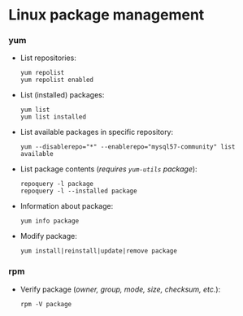 # Linux package management

### yum
* List repositories:  
  ```
  yum repolist
  yum repolist enabled
  ```

* List (installed) packages:  
  ```
  yum list
  yum list installed
  ```

* List available packages in specific repository:  
  ```
  yum --disablerepo="*" --enablerepo="mysql57-community" list available
  ```

* List package contents (_requires `yum-utils` package_):
  ```
  repoquery -l package
  repoquery -l --installed package
  ```

* Information about package:
  ```
  yum info package
  ```

* Modify package:
  ```
  yum install|reinstall|update|remove package
  ```


### rpm
* Verify package (_owner, group, mode, size, checksum, etc._):  
  ```
  rpm -V package
  ```
